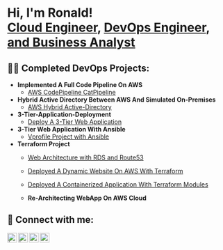 <h1>Hi, I'm Ronald! <br/><a href="https://github.com/joshmadakor1">Cloud Engineer</a>, <a href="https://www.linkedin.com/in/joshmadakor/">DevOps Engineer</a>, <a href="https://www.youtube.com/c/joshmadakor">and Business Analyst</a></h1>

<h2>👨‍💻 Completed DevOps Projects:</h2>

- <b>Implemented A Full Code Pipeline On AWS</b>
  - [AWS CodePipeline CatPipeline](https://github.com/rohnny80/DevOps_Project/tree/master/aws-codepipeline-catpipeline)
- <b>Hybrid Active Directory Between AWS And Simulated On-Premises</b>
  - [AWS Hybrid Active-Directory](https://github.com/rohnny80/DevOps_Project/tree/master/aws-hybrid-activedirectory)</b></i>
- <b>3-Tier-Application-Deployment</b>
  - [Deploy A 3-Tier Web Application](https://github.com/rohnny80/4-tier-application-deployment)
- <b>3-Tier Web Application With Ansible</b>
  - [Vprofile Project with Ansible](https://github.com/rohnny80/vprofile-project-1)
- <b>Terraform Project</b>
  - [Web Architecture with RDS and Route53](https://github.com/rohnny80/Terraform-Projects)
  - [Deployed A Dynamic Website On AWS With Terraform](https://github.com/rohnny80/Terraform-Projects)
  - [Deployed A Containerized Application With Terraform Modules](https://github.com/rohnny80/Terraform-Projects)
  
  - <b>Re-Architecting WebApp On AWS Cloud</b>



<h2> 🤳 Connect with me:</h2>

[<img align="left" alt=" | YouTube" width="22px" src="https://cdn.jsdelivr.net/npm/simple-icons@v3/icons/youtube.svg" />][youtube]
[<img align="left" alt=" | Twitter" width="22px" src="https://cdn.jsdelivr.net/npm/simple-icons@v3/icons/twitter.svg" />][twitter]
[<img align="left" alt="Ronald Ajewole | LinkedIn" width="22px" src="https://cdn.jsdelivr.net/npm/simple-icons@v3/icons/linkedin.svg" />][linkedin]
[<img align="left" alt="JoshMadakor | Instagram" width="22px" src="https://cdn.jsdelivr.net/npm/simple-icons@v3/icons/instagram.svg" />][instagram]

[twitter]: https://twitter.com/joshmadakor
[youtube]: https://www.youtube.com/c/joshmadakor
[instagram]: https://www.instagram.com/joshmadakor/
[linkedin]: https://linkedin.com/in/joshmadakor

<!--
**joshmadakor1/joshmadakor1** is a ✨ _special_ ✨ repository because its `README.md` (this file) appears on your GitHub profile.

Here are some ideas to get you started:

- 🔭 I’m currently working on ...
- 🌱 I’m currently learning ...
- 👯 I’m looking to collaborate on ...
- 🤔 I’m looking for help with ...
- 💬 Ask me about ...
- 📫 How to reach me: ...
- 😄 Pronouns: ...
- ⚡ Fun fact: ...
-->

